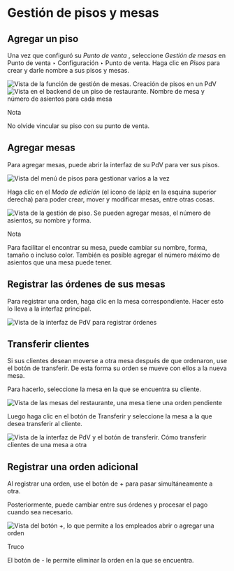 # Gestión de pisos y mesas

## Agregar un piso

Una vez que configuró su _Punto de venta_ , seleccione _Gestión de mesas_ en
Punto de venta ‣ Configuración ‣ Punto de venta. Haga clic en _Pisos_ para
crear y darle nombre a sus pisos y mesas.

![Vista de la función de gestión de mesas. Creación de pisos en un
PdV](../../../../_images/restaurant_03.png) ![Vista en el backend de un piso
de restaurante. Nombre de mesa y número de asientos para cada
mesa](../../../../_images/restaurant_04.png) <div class="alert alert-primary">
<p class="alert-title">
Nota</p><p>No olvide vincular su piso con su punto de venta.</p>
</div>

## Agregar mesas

Para agregar mesas, puede abrir la interfaz de su PdV para ver sus pisos.

![Vista del menú de pisos para gestionar varios a la
vez](../../../../_images/restaurant_05.png)

Haga clic en el _Modo de edición_ (el icono de lápiz en la esquina superior
derecha) para poder crear, mover y modificar mesas, entre otras cosas.

![Vista de la gestión de piso. Se pueden agregar mesas, el número de asientos,
su nombre y forma.](../../../../_images/restaurant_06.png) <div class="alert alert-primary">
<p class="alert-title">
Nota</p><p>Para facilitar el encontrar su mesa, puede cambiar su nombre, forma, tamaño o incluso color. También es posible agregar el número máximo de asientos que una mesa puede tener.</p>
</div>

## Registrar las órdenes de sus mesas

Para registrar una orden, haga clic en la mesa correspondiente. Hacer esto lo
lleva a la interfaz principal.

![Vista de la interfaz de PdV para registrar
órdenes](../../../../_images/restaurant_07.png)

## Transferir clientes

Si sus clientes desean moverse a otra mesa después de que ordenaron, use el
botón de transferir. De esta forma su orden se mueve con ellos a la nueva
mesa.

Para hacerlo, seleccione la mesa en la que se encuentra su cliente.

![Vista de las mesas del restaurante, una mesa tiene una orden
pendiente](../../../../_images/restaurant_08.png)

Luego haga clic en el botón de Transferir y seleccione la mesa a la que desea
transferir al cliente.

![Vista de la interfaz de PdV y el botón de transferir. Cómo transferir
clientes de una mesa a otra](../../../../_images/restaurant_09.png)

## Registrar una orden adicional

Al registrar una orden, use el botón de + para pasar simultáneamente a otra.

Posteriormente, puede cambiar entre sus órdenes y procesar el pago cuando sea
necesario.

![Vista del botón +, lo que permite a los empleados abrir o agregar una
orden](../../../../_images/restaurant_10.png) <div class="alert alert-info">
<p class="alert-title">
Truco</p><p>El botón de - le permite eliminar la orden en la que se encuentra.</p>
</div>

